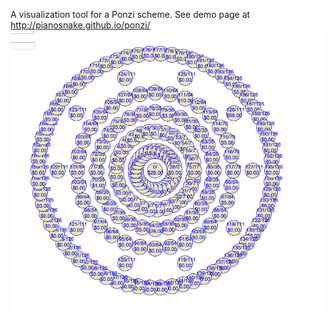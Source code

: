 A visualization tool for a Ponzi scheme. See demo page at <http://pianosnake.github.io/ponzi/>
![Alt text](/demo1.png)